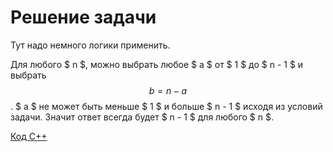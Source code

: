 <h1> Решение задачи </h1>

Тут надо немного логики применить. 

Для любого $ n $, можно выбрать любое $ a $ от $ 1 $ до $ n - 1 $ и выбрать $$ b = n - a $$. $ a $ не может быть меньше $ 1 $ и больше $ n - 1 $ исходя из условий задачи. Значит ответ всегда будет $ n - 1 $ для любого $ n $. 

[Код С++](Solution_С.cpp)
